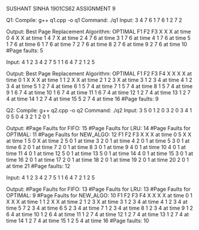 SUSHANT SINHA
1901CS62
ASSIGNMENT 9

Q1:
Compile: g++ q1.cpp -o q1
Command: ./q1
Input:
3
4 7 6 1 7 6 1 2 7 2

Output: 
Best Page Replacement Algorithm: OPTIMAL
F1 F2 F3 
X X X at time 0
4 X X at time 1
4 7 X at time 2
4 7 6 at time 3
1 7 6 at time 4
1 7 6 at time 5
1 7 6 at time 6
1 7 6 at time 7
2 7 6 at time 8
2 7 6 at time 9
2 7 6 at time 10
#Page faults: 5

Input:
4
1 2 3 4 2 7 5 1 1 6 4 7 2 1 2 5 

Output: 
Best Page Replacement Algorithm: OPTIMAL
F1 F2 F3 F4 
X X X X at time 0
1 X X X at time 1
1 2 X X at time 2
1 2 3 X at time 3
1 2 3 4 at time 4
1 2 3 4 at time 5
1 2 7 4 at time 6
1 5 7 4 at time 7
1 5 7 4 at time 8
1 5 7 4 at time 9
1 6 7 4 at time 10
1 6 7 4 at time 11
1 6 7 4 at time 12
1 2 7 4 at time 13
1 2 7 4 at time 14
1 2 7 4 at time 15
5 2 7 4 at time 16
#Page faults: 9

Q2:
Compile: g++ q2.cpp -o q2
Command: ./q2
Input:
3
5 0 1 2 0 3 2 0 3 4 1 0 5 0 4 3 2 1 2 0 1

Output: 
#Page Faults for FIFO: 15
#Page Faults for LRU: 14
#Page Faults for OPTIMAL: 11
#Page Faults for NEW_ALGO: 12
F1 F2 F3 
X X X at time 0
5 X X at time 1
5 0 X at time 2
5 0 1 at time 3
2 0 1 at time 4
2 0 1 at time 5
3 0 1 at time 6
2 0 1 at time 7
2 0 1 at time 8
3 0 1 at time 9
4 0 1 at time 10
4 0 1 at time 11
4 0 1 at time 12
5 0 1 at time 13
5 0 1 at time 14
4 0 1 at time 15
3 0 1 at time 16
2 0 1 at time 17
2 0 1 at time 18
2 0 1 at time 19
2 0 1 at time 20
2 0 1 at time 21
#Page faults: 12

Input:
4
1 2 3 4 2 7 5 1 1 6 4 7 2 1 2 5

Output:
#Page Faults for FIFO: 13
#Page Faults for LRU: 13
#Page Faults for OPTIMAL: 9
#Page Faults for NEW_ALGO: 10
F1 F2 F3 F4 
X X X X at time 0
1 X X X at time 1
1 2 X X at time 2
1 2 3 X at time 3
1 2 3 4 at time 4
1 2 3 4 at time 5
7 2 3 4 at time 6
5 2 3 4 at time 7
1 2 3 4 at time 8
1 2 3 4 at time 9
1 2 6 4 at time 10
1 2 6 4 at time 11
1 2 7 4 at time 12
1 2 7 4 at time 13
1 2 7 4 at time 14
1 2 7 4 at time 15
1 2 5 4 at time 16
#Page faults: 10
